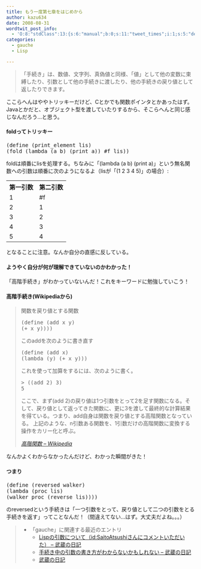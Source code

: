 ```yaml
---
title: もう一度第七章をはじめから
author: kazu634
date: 2008-08-31
wordtwit_post_info:
  - 'O:8:"stdClass":13:{s:6:"manual";b:0;s:11:"tweet_times";i:1;s:5:"delay";i:0;s:7:"enabled";i:1;s:10:"separation";s:2:"60";s:7:"version";s:3:"3.7";s:14:"tweet_template";b:0;s:6:"status";i:2;s:6:"result";a:0:{}s:13:"tweet_counter";i:2;s:13:"tweet_log_ids";a:1:{i:0;i:4247;}s:9:"hash_tags";a:0:{}s:8:"accounts";a:1:{i:0;s:7:"kazu634";}}'
categories:
  - gauche
  - Lisp

---
```

<div class="section">
<blockquote>
<p>
      「手続き」は、数値、文字列、真偽値と同様、「値」として他の変数に束縛したり、引数として他の手続きに渡したり、他の手続きの戻り値として返したりできます。
</p>
</blockquote>
  
<p>
    ここらへんはややトリッキーだけど、Cとかでも関数ポインタとかあったはず。Javaとかだと、オブジェクト型を渡していたりするから、そこらへんと同じ感じなんだろう…と思う。
</p>
  
<h4>
    foldってトリッキー
</h4>
  
<pre class="syntax-highlight">
<span class="synSpecial">(</span>define <span class="synSpecial">(</span>print_element lis<span class="synSpecial">)</span>
<span class="synSpecial">(</span>fold <span class="synSpecial">(</span><span class="synStatement">lambda</span> <span class="synSpecial">(</span>a b<span class="synSpecial">)</span> <span class="synSpecial">(</span><span class="synStatement">print</span> a<span class="synSpecial">))</span> #f lis<span class="synSpecial">))</span>
</pre>
  
<p>
    foldは順番にlisを処理する。ちなみに「(lambda (a b) (print a)」という無名関数への引数は順番に次のようになるよ（lisが「(1 2 3 4 5)」の場合）:
</p>
  
<table>
<tr>
<th>
        第一引数
</th>
      
<th>
        第二引数
</th>
</tr>
    
<tr>
<td>
        1
</td>
      
<td>
        #f
</td>
</tr>
    
<tr>
<td>
        2
</td>
      
<td>
        1
</td>
</tr>
    
<tr>
<td>
        3
</td>
      
<td>
        2
</td>
</tr>
    
<tr>
<td>
        4
</td>
      
<td>
        3
</td>
</tr>
    
<tr>
<td>
        5
</td>
      
<td>
        4
</td>
</tr>
</table>
  
<p>
    となることに注意。なんか自分の直感に反している。
</p>
  
<h4>
    ようやく自分が何が理解できていないのかわかった！
</h4>
  
<p>
    「高階手続き」がわかっていないんだ！これをキーワードに勉強していこう！
</p>
  
<h4>
    高階手続き(Wikipediaから)
</h4>
  
<blockquote title="高階関数 - Wikipedia" cite="http://ja.wikipedia.org/wiki/%E9%AB%98%E9%9A%8E%E9%96%A2%E6%95%B0">
<p>
      関数を戻り値とする関数
</p>
    
<pre class="syntax-highlight">
<span class="synSpecial">(</span>define <span class="synSpecial">(</span>add x y<span class="synSpecial">)</span>
<span class="synSpecial">(</span><span class="synStatement">+</span> x y<span class="synSpecial">))</span><span class="synError">))</span>
</pre>
    
<p>
      このaddを次のように書き直す
</p>
    
<pre class="syntax-highlight">
<span class="synSpecial">(</span>define <span class="synSpecial">(</span>add x<span class="synSpecial">)</span>
<span class="synSpecial">(</span><span class="synStatement">lambda</span> <span class="synSpecial">(</span>y<span class="synSpecial">)</span> <span class="synSpecial">(</span><span class="synStatement">+</span> x y<span class="synSpecial">)))</span>
</pre>
    
<p>
      これを使って加算をするには、次のように書く。
</p>
    
<pre class="syntax-highlight">
<span class="synStatement">&#62;</span> <span class="synSpecial">((</span>add <span class="synConstant">2</span><span class="synSpecial">)</span> <span class="synConstant">3</span><span class="synSpecial">)</span>
<span class="synConstant">5</span>
</pre>
    
<p>
      ここで、まず(add 2)の戻り値は1つ引数をとって2を足す関数になる。そして、戻り値として返ってきた関数に、更に3を渡して最終的な計算結果を得ている。つまり、add自身は関数を戻り値とする高階関数となっている。 上記のような、n引数ある関数を、1引数だけの高階関数に変換する操作をカリー化と呼ぶ。
</p>
    
<p>
<cite><a href="http://ja.wikipedia.org/wiki/%E9%AB%98%E9%9A%8E%E9%96%A2%E6%95%B0" onclick="__gaTracker('send', 'event', 'outbound-article', 'http://ja.wikipedia.org/wiki/%E9%AB%98%E9%9A%8E%E9%96%A2%E6%95%B0', '高階関数 &#8211; Wikipedia');" target="_blank">高階関数 &#8211; Wikipedia</a></cite>
</p>
</blockquote>
  
<p>
    なんかよくわからなかったんだけど、わかった瞬間がきた！
</p>
  
<h4>
    つまり
</h4>
  
<pre class="syntax-highlight">
<span class="synSpecial">(</span>define <span class="synSpecial">(</span>reversed walker<span class="synSpecial">)</span>
<span class="synSpecial">(</span><span class="synStatement">lambda</span> <span class="synSpecial">(</span>proc lis<span class="synSpecial">)</span>
<span class="synSpecial">(</span>walker proc <span class="synSpecial">(</span><span class="synStatement">reverse</span> lis<span class="synSpecial">))))</span>
</pre>
  
<p>
    のreversedという手続きは「一つ引数をとって、戻り値として二つの引数をとる手続きを返す」ってことなんだ！（間違えてない…はず。大丈夫だよね。。。）
</p>
  
<blockquote>
<ul>
<li>
        「gauche」に関連する最近のエントリ <ul>
<li>
<a href="http://d.hatena.ne.jp/sirocco634/20080830/1220052100" onclick="__gaTracker('send', 'event', 'outbound-article', 'http://d.hatena.ne.jp/sirocco634/20080830/1220052100', ' Lispの引数について（id:SaitoAtsushiさんにコメントいただいた） &#8211; 武蔵の日記');" target="_blank"> Lispの引数について（id:SaitoAtsushiさんにコメントいただいた） &#8211; 武蔵の日記</a>
</li>
<li>
<a href="http://d.hatena.ne.jp/sirocco634/20080828/1219931251" onclick="__gaTracker('send', 'event', 'outbound-article', 'http://d.hatena.ne.jp/sirocco634/20080828/1219931251', ' 手続き中の引数の書き方がわからないかもしれない &#8211; 武蔵の日記');" target="_blank"> 手続き中の引数の書き方がわからないかもしれない &#8211; 武蔵の日記</a>
</li>
<li>
<a href="http://d.hatena.ne.jp/sirocco634/20080825/1205475020" onclick="__gaTracker('send', 'event', 'outbound-article', 'http://d.hatena.ne.jp/sirocco634/20080825/1205475020', '武蔵の日記');" target="_blank">武蔵の日記</a>
</li>
</ul>
</li>
</ul>
</blockquote>
</div>
